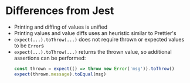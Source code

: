 # Differences from Jest

- Printing and diffing of values is unified
- Printing values and value diffs uses an heuristic similar to Prettier's
- `expect(...).toThrow(...)` does not require thrown or expected values to be `Error`s
- `expect(...).toThrow(...)` returns the thrown value, so additional assertions can be performed:
  ```js
  const thrown = expect(() => throw new Error('msg')).toThrow()
  expect(thrown.message).toEqual(msg)
  ```
